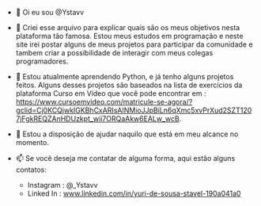 - 👋 Oi eu sou @Ystavv

- 👀 Criei esse arquivo para explicar quais são os meus objetivos nesta plataforma tão famosa. Estou meus estudos em programação e neste site irei postar alguns de
meus projetos para participar da comunidade e tambem criar a possibilidade de interagir com meus colegas programadores.

- 🌱 Estou atualmente aprendendo Python, e já tenho alguns projetos feitos. Alguns desses projetos são baseados na lista de exercícios da plataforma Curso em Vídeo que você pode encontrar em : https://www.cursoemvideo.com/matricule-se-agora/?gclid=Cj0KCQjwkIGKBhCxARIsAINMioJJpBiLn6qXmc5xvPrXud2SZT1207jFgkREQZAnHDUzkpt_wii7ORQaAkw6EALw_wcB.

- 💞️ Estou a disposição de ajudar naquilo que está em meu alcance no momento.

- 📫 Se você deseja me contatar de alguma forma, aqui estão alguns contatos:
  * Instagram : @_Ystavv
  * Linked In : www.linkedin.com/in/yuri-de-sousa-stavel-190a041a0

<!---
Ystavv/Ystavv is a ✨ special ✨ repository because its `README.md` (this file) appears on your GitHub profile.
You can click the Preview link to take a look at your changes.
--->
